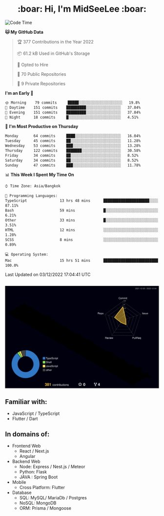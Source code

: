 <h1 align="center"> :boar: Hi, I'm MidSeeLee :boar:</h1>
 
<!--START_SECTION:waka-->
![Code Time](http://img.shields.io/badge/Code%20Time-15%20hrs%2051%20mins-blue)

**🐱 My GitHub Data** 

> 🏆 377 Contributions in the Year 2022
 > 
> 📦 61.2 kB Used in GitHub's Storage 
 > 
> 💼 Opted to Hire
 > 
> 📜 70 Public Repositories 
 > 
> 🔑 9 Private Repositories  
 > 
**I'm an Early 🐤** 

```text
🌞 Morning    79 commits     █████░░░░░░░░░░░░░░░░░░░░   19.8% 
🌆 Daytime    151 commits    █████████░░░░░░░░░░░░░░░░   37.84% 
🌃 Evening    151 commits    █████████░░░░░░░░░░░░░░░░   37.84% 
🌙 Night      18 commits     █░░░░░░░░░░░░░░░░░░░░░░░░   4.51%

```
📅 **I'm Most Productive on Thursday** 

```text
Monday       64 commits     ████░░░░░░░░░░░░░░░░░░░░░   16.04% 
Tuesday      45 commits     ██░░░░░░░░░░░░░░░░░░░░░░░   11.28% 
Wednesday    53 commits     ███░░░░░░░░░░░░░░░░░░░░░░   13.28% 
Thursday     122 commits    ███████░░░░░░░░░░░░░░░░░░   30.58% 
Friday       34 commits     ██░░░░░░░░░░░░░░░░░░░░░░░   8.52% 
Saturday     34 commits     ██░░░░░░░░░░░░░░░░░░░░░░░   8.52% 
Sunday       47 commits     ███░░░░░░░░░░░░░░░░░░░░░░   11.78%

```


📊 **This Week I Spent My Time On** 

```text
⌚︎ Time Zone: Asia/Bangkok

💬 Programming Languages: 
TypeScript               13 hrs 48 mins      █████████████████████░░░░   87.11% 
Bash                     59 mins             █░░░░░░░░░░░░░░░░░░░░░░░░   6.21% 
Other                    33 mins             █░░░░░░░░░░░░░░░░░░░░░░░░   3.51% 
HTML                     12 mins             ░░░░░░░░░░░░░░░░░░░░░░░░░   1.28% 
SCSS                     8 mins              ░░░░░░░░░░░░░░░░░░░░░░░░░   0.89%

💻 Operating System: 
Mac                      15 hrs 51 mins      █████████████████████████   100.0%

```


 Last Updated on 03/12/2022 17:04:41 UTC
<!--END_SECTION:waka-->

##

![](./profile-3d-contrib/profile-night-rainbow.svg)

## Familiar with:
- JavaScript / TypeScript
- Flutter / Dart

## In domains of:
- Frontend Web
  - React / Next.js
  - Angular
- Backend Web
  - Node: Express / Nest.js / Meteor
  - Python: Flask
  - JAVA : Spring Boot
- Mobile
  - Cross Platform: Flutter
- Database
  - SQL: MySQL/ MariaDb / Postgres
  - NoSQL: MongoDB
  - ORM: Prisma / Mongoose
